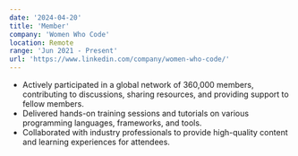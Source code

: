 ```yaml
---
date: '2024-04-20'
title: 'Member'
company: 'Women Who Code'
location: Remote
range: 'Jun 2021 - Present'
url: 'https://www.linkedin.com/company/women-who-code/'
---
```


- Actively participated in a global network of 360,000 members, contributing to discussions, sharing resources, and providing support to fellow members.
- Delivered hands-on training sessions and tutorials on various programming languages, frameworks, and tools.
- Collaborated with industry professionals to provide high-quality content and learning experiences for attendees.